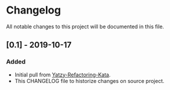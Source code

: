# Changelog
All notable changes to this project will be documented in this file.

## [0.1] - 2019-10-17
### Added
- Initial pull from [Yatzy-Refactoring-Kata](https://github.com/emilybache/Yatzy-Refactoring-Kata).
- This CHANGELOG file to historize changes on source project.

